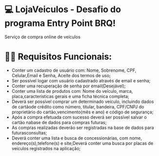 # 💻 LojaVeiculos - Desafio do programa Entry Point BRQ!

Serviço de compra online de veículos

# ✋🏻 Requisitos Funcionais:
- Conter um cadastro de usuário com: Nome, Sobrenome, CPF, Celular,Email e Senha, Aceite dos termos de uso;
- Ser possível logar com usuário cadastrado através de email e senha;
- Conter uma recuperação de senha por email(Desejável);
- Conter uma lista de produtos com: Nome do veículo, marca, placa,características gerais e uma ficha técnica completa;
- Deverá ser possível comprar um determinado veículo, incluindo dados de cartãode crédito como número, titular, bandeira, CPF/CNPJ do proprietário do cartão,vencimento(mês e ano) e código de segurança;
- Após a compra efetuada com sucesso deverá ser possível salvar o cartão nabase de dados para compras futuras;
- As compras realizadas deverão ser registradas na base de dados para futurasconsultas;
- Deverá conter uma lista e busca de concessionárias, com nome, endereço(s),telefone(s) e site;Deverá conter uma busca por placas de veículos registrados na aplicação;


